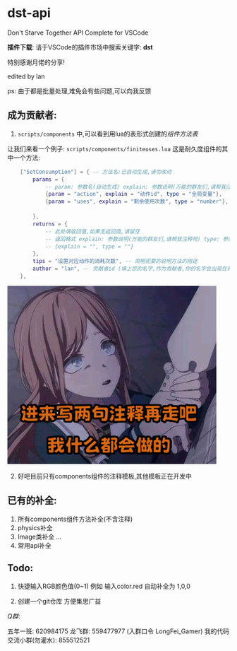 # dst-api 

Don't Starve Together API Complete for VSCode

**插件下载**: 请于VSCode的插件市场中搜索关键字: **dst**

特别感谢月佬的分享!

edited by lan

ps: 由于都是批量处理,难免会有些问题,可以向我反馈

## 成为贡献者:

1. `scripts/components` 中,可以看到用lua的表形式创建的*组件方法表*

让我们来看一个例子:
`scripts/components/finiteuses.lua`
这是耐久度组件的其中一个方法:
```lua
    ["SetConsumption"] = { -- 方法名:已自动生成,请勿改动
        params = {
            -- param: 参数名(自动生成) explain: 参数说明(万能的群友们,请帮我注释吧) type: 参数类型
            {param = "action", explain = "动作id", type = "全局变量"}, 
            {param = "uses", explain = "剩余使用次数", type = "number"},

        },
        returns = {
            -- 此处填返回值,如果无返回值,请留空
            -- 返回格式 explain: 参数说明(万能的群友们,请帮我注释吧) type: 参数类型
            -- {explain = "", type = ""}
        },
        tips = "设置对应动作的消耗次数", -- 简明扼要的说明方法的用途
        author = "lan", -- 贡献者id (填上您的名字,作为贡献者,你的名字会出现在补全提示中)
    },
```

![进来写两句注释吧](_images/soyo_01.png)


2. 好吧目前只有components组件的注释模板,其他模板正在开发中

## 已有的补全:

1. 所有components组件方法补全(不含注释)
2. physics补全
3. Image类补全
...
0. 常用api补全

## Todo:

1. 快捷输入RGB颜色值(0~1)
例如 输入color.red 自动补全为 1,0,0

0. 创建一个git仓库 方便集思广益

*Q群*:

五年一班: 620984175
龙飞群: 559477977 (入群口令 LongFei_Gamer)
我的代码交流小群(勿灌水): 855512521

